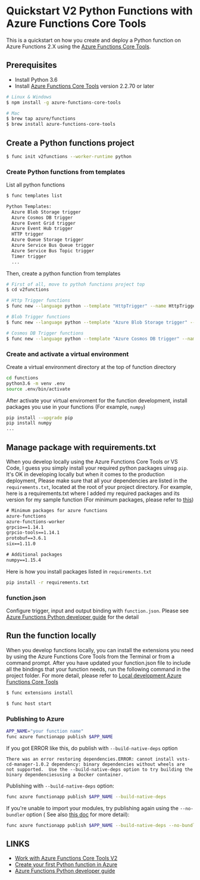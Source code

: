 # Quickstart V2 Python Functions with Azure Functions Core Tools

This is a quickstart on how you create and deploy a Python function on Azure Functions 2.X using the [Azure Functions Core Tools](https://docs.microsoft.com/en-us/azure/azure-functions/functions-create-first-function-python).


## Prerequisites
- Install Python 3.6
- Install [Azure Functions Core Tools](https://docs.microsoft.com/en-us/azure/azure-functions/functions-run-local#v2) version 2.2.70 or later


```sh
# Linux & Windows
$ npm install -g azure-functions-core-tools

# Mac
$ brew tap azure/functions
$ brew install azure-functions-core-tools 
```

## Create a Python functions project
```sh
$ func init v2functions --worker-runtime python
```

### Create Python functions from templates
List all python functions
```sh
$ func templates list

Python Templates:
  Azure Blob Storage trigger
  Azure Cosmos DB trigger
  Azure Event Grid trigger
  Azure Event Hub trigger
  HTTP trigger
  Azure Queue Storage trigger
  Azure Service Bus Queue trigger
  Azure Service Bus Topic trigger
  Timer trigger
  ...
```

Then, create a python function from templates
```sh
# First of all, move to pythoh functions project top
$ cd v2functions

# Http Trigger functions
$ func new --language python --template "HttpTrigger" --name HttpTriggerPY

# Blob Trigger functions
$ func new --language python --template "Azure Blob Storage trigger" --name BlobTriggerPY  

# Cosmos DB Trigger functions
$ func new --language python --template "Azure Cosmos DB trigger" --name CosmosdbTriggerPY
```

### Create and activate a virtual environment

Create a virtual environment directory at the top of function directory
```sh
cd functions
python3.6 -m venv .env
source .env/bin/activate
```

After activate your virtual enviroment for the function development, install packages you use in your functions (For example, `numpy`)
```sh
pip install --upgrade pip
pip install numpy
...
```

## Manage package with requirements.txt

When you develop locally using the Azure Functions Core Tools or VS Code, I guess you simply install your required python packages uinsg `pip`. It's OK in developing locally but when it comes to the production deployment, Please make sure that all your dependencies are listed in the `requirements.txt`, located at the root of your project directory. For example, here is a requirements.txt where I added my required packages and its version for my sample function (For minimum packages, please refer to [this](https://docs.microsoft.com/en-us/azure/azure-functions/functions-reference-python#python-version-and-package-management))

```txt
# Minimum packages for azure functions
azure-functions
azure-functions-worker
grpcio==1.14.1
grpcio-tools==1.14.1
protobuf==3.6.1
six==1.11.0

# Additional packages
numpy==1.15.4   
```

Here is how you install packages listed in `requirements.txt`
```sh
pip install -r requirements.txt
```

### function.json
Configure trigger, input and output binding with `function.json`. Please see [Azure Functions Python developer guide](https://docs.microsoft.com/en-us/azure/azure-functions/functions-reference-python) for the detail

## Run the function locally

When you develop functions locally, you can install the extensions you need by using the Azure Functions Core Tools from the Terminal or from a command prompt.
After you have updated your function.json file to include all the bindings that your function needs, run the following command in the project folder. For more detail, please refer to [Local development Azure Functions Core Tools](https://docs.microsoft.com/en-us/azure/azure-functions/functions-bindings-register#local-development-azure-functions-core-tools)

```sh
$ func extensions install
```

```sh
$ func host start
```

### Publishing to Azure

```sh
APP_NAME="your function name"
func azure functionapp publish $APP_NAME
```

If you got ERROR like this, do publish with `--build-native-deps` option
```
There was an error restoring dependencies.ERROR: cannot install vsts-cd-manager-1.0.2 dependency: binary dependencies without wheels are not supported.  Use the --build-native-deps option to try building the binary dependenciesusing a Docker container.
```
Publishing  with `--build-native-deps` option:
```sh
func azure functionapp publish $APP_NAME --build-native-deps
```

If you're unable to import your modules, try publishing again using the `--no-bundler` option ( See also [this doc](https://docs.microsoft.com/en-us/azure/azure-functions/functions-reference-python) for more detail):
```sh
func azure functionapp publish $APP_NAME --build-native-deps --no-bundler
```


## LINKS
- [Work with Azure Functions Core Tools V2](https://docs.microsoft.com/en-us/azure/azure-functions/functions-run-local#v2)
- [Create your first Python function in Azure](https://docs.microsoft.com/en-us/azure/azure-functions/functions-create-first-function-python)
- [Azure Functions Python developer guide](https://docs.microsoft.com/en-us/azure/azure-functions/functions-reference-python)
